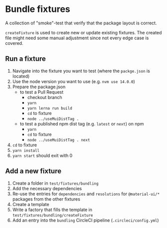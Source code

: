 # Bundle fixtures

A collection of "smoke"-test that verify that the package layout is correct.

`createFixture` is used to create new or update existing fixtures.
The created file might need some manual adjustment since not every edge case is covered.

## Run a fixture

1. Navigate into the fixture you want to test (where the `packge.json` is located)
1. Use the node version you want to use (e.g. `nvm use 14.0.0`)
1. Prepare the package.json
   - to test a Pull Request
     - checkout branch
     - `yarn`
     - `yarn lerna run build`
     - `cd` to fixture
     - `node ../useMuiDistTag .`
   - to test a published npm dist tag (e.g. `latest` or `next`) on npm
     - `yarn`
     - `cd` to fixture
     - `node ../useMuiDistTag . next`
1. `cd` to fixture
1. `yarn install`
1. `yarn start` should exit with 0

## Add a new fixture

1. Create a folder in `test/fixtures/bundling`
1. Add the necessary dependencies
1. Re-use the entries for `dependencies` and `resolutions` for `@material-ui/*` packages from the other fixtures
1. Create a template
1. Write a factory that fills the template in `test/fixtures/bundling/createFixture`
1. Add an entry into the `bundling` CircleCI pipeline (`.circleci/config.yml`)
